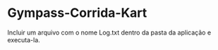 # Gympass-Corrida-Kart
Incluir um arquivo com o nome Log.txt dentro da pasta da aplicação e executa-la.
